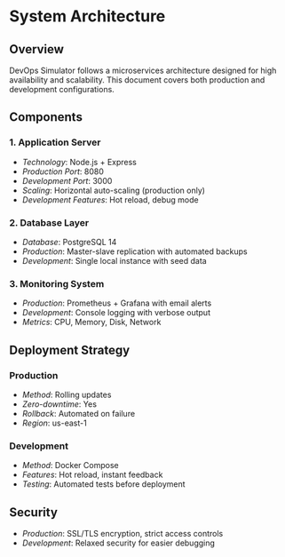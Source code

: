 # System Architecture

## Overview
DevOps Simulator follows a microservices architecture designed for high availability and scalability. This document covers both production and development configurations.

## Components

### 1. Application Server
- *Technology*: Node.js + Express
- *Production Port*: 8080
- *Development Port*: 3000
- *Scaling*: Horizontal auto-scaling (production only)
- *Development Features*: Hot reload, debug mode

### 2. Database Layer
- *Database*: PostgreSQL 14
- *Production*: Master-slave replication with automated backups
- *Development*: Single local instance with seed data

### 3. Monitoring System
- *Production*: Prometheus + Grafana with email alerts
- *Development*: Console logging with verbose output
- *Metrics*: CPU, Memory, Disk, Network

## Deployment Strategy

### Production
- *Method*: Rolling updates
- *Zero-downtime*: Yes
- *Rollback*: Automated on failure
- *Region*: us-east-1

### Development
- *Method*: Docker Compose
- *Features*: Hot reload, instant feedback
- *Testing*: Automated tests before deployment

## Security
- *Production*: SSL/TLS encryption, strict access controls
- *Development*: Relaxed security for easier debugging